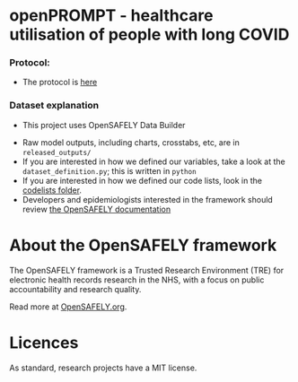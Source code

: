 # openPROMPT - healthcare utilisation of people with long COVID 
### Protocol: 
* The protocol is [here]([https://docs.google.com/document/d/1Uwsv8XzW4TKmS2zbGQuo1qt41Jg0nkjm/edit?usp=share_link&ouid=117227935465371333291&rtpof=true&sd=true](https://github.com/opensafely/openprompt_health_utilisation/blob/main/OpenPROMPT_longCOVID_healthcare_utilisation_protocol.pdf))

### Dataset explanation
- This project uses OpenSAFELY Data Builder
* Raw model outputs, including charts, crosstabs, etc, are in `released_outputs/`
* If you are interested in how we defined our variables, take a look at the `dataset_definition.py`; this is written in `python`
* If you are interested in how we defined our code lists, look in the [codelists folder](./codelists/).
* Developers and epidemiologists interested in the framework should review [the OpenSAFELY documentation](https://docs.opensafely.org)

# About the OpenSAFELY framework

The OpenSAFELY framework is a Trusted Research Environment (TRE) for electronic health records research in the NHS, with a focus on public accountability and
research quality.

Read more at [OpenSAFELY.org](https://opensafely.org).

# Licences
As standard, research projects have a MIT license. 
